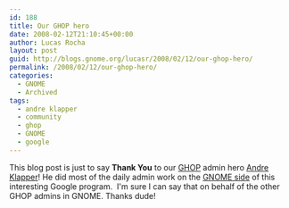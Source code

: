 ```yaml
---
id: 188
title: Our GHOP hero
date: 2008-02-12T21:10:45+00:00
author: Lucas Rocha
layout: post
guid: http://blogs.gnome.org/lucasr/2008/02/12/our-ghop-hero/
permalink: /2008/02/12/our-ghop-hero/
categories:
  - GNOME
  - Archived
tags:
  - andre klapper
  - community
  - ghop
  - GNOME
  - google
---
```

This blog post is just to say **Thank You** to our
[GHOP](http://code.google.com/opensource/ghop/2007-8/) admin hero [Andre
Klapper](http://live.gnome.org/AndreKlapper)! He did most of the daily admin
work on the [GNOME
side](http://code.google.com/p/google-highly-open-participation-gnome/issues/list?can=1&q=completed&colspec=ID+Status+ClaimedBy+Summary&x=status&y=claimedby&cells=tiles)
of this interesting Google program.  I'm sure I can say that on behalf of the
other GHOP admins in GNOME. Thanks dude!

